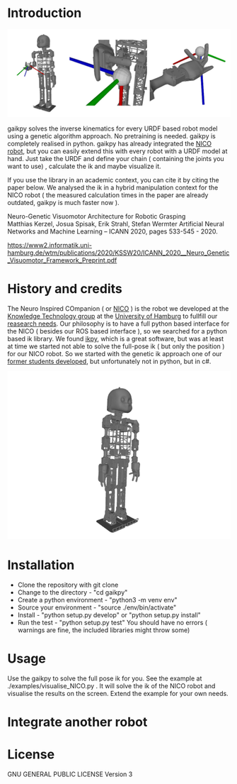 # Introduction

![Nico using ik](nico_ik.jpg "NICO ik")

gaikpy solves the inverse kinematics for every URDF based robot model using a genetic algorithm approach. No pretraining is needed. gaikpy is completely realised in python. gaikpy has already integrated the [NICO robot](https://www.inf.uni-hamburg.de/en/inst/ab/wtm/research/neurobotics/nico.html), but you can easily extend this with every robot with a URDF model at hand. Just take the URDF and define your chain ( containing the joints you want to use) , calculate the ik and maybe visualize it. 

If you use the library in an academic context, you can cite it by citing the paper below. We analysed the ik in a hybrid manipulation context for the NICO robot ( the measured calculation times in the paper are already outdated, gaikpy is much faster now ).

Neuro-Genetic Visuomotor Architecture for Robotic Grasping   
Matthias Kerzel, Josua Spisak, Erik Strahl, Stefan Wermter
Artificial Neural Networks and Machine Learning – ICANN 2020, pages 533-545 - 2020.

https://www2.informatik.uni-hamburg.de/wtm/publications/2020/KSSW20/ICANN_2020__Neuro_Genetic_Visuomotor_Framework_Preprint.pdf

# History and credits

The Neuro Inspired COmpanion ( or [NICO](https://www.inf.uni-hamburg.de/en/inst/ab/wtm/research/neurobotics/nico.html) ) is the robot we developed at the [Knowledge Technology group](https://www.inf.uni-hamburg.de/en/inst/ab/wtm/about.html) at the [University of Hamburg](https://www.uni-hamburg.de/en.html) to fullfill our [reasearch needs](https://www2.informatik.uni-hamburg.de/wtm/publications/2017/KSMNHW17/NICO_RO-MAN_2017-PREPRINT-2017.pdf). Our philosophy is to have a full python based interface for the NICO ( besides our ROS based interface ), so we searched for a python based ik library. We found [ikpy](https://github.com/Phylliade/ikpy), which is a great software, but was at least at time we started not able to solve the full-pose ik ( but only the position ) for our NICO robot. So we started with the genetic ik approach one of our [former students developed](https://ieeexplore.ieee.org/document/7866587), but unfortunately not in python, but in c#.


![Nico using ik](nico_opt.gif "NICO ik")

# Installation

+ Clone the repository with git clone 
+ Change to the directory - "cd gaikpy"
+ Create a python environment - "python3 -m venv env"
+ Source your environment - "source ./env/bin/activate"
+ Install - "python setup.py develop" or "python setup.py install"
+ Run the test - "python setup.py test"
You should have no errors ( warnings are fine, the included libraries might throw some)

# Usage

Use the gaikpy to solve the full pose ik for you. 
See the example at ./examples/visualise_NICO.py . It will solve the ik of the NICO robot and visualise the results on the screen. Extend the example for your own needs.

# Integrate another robot

# License

GNU GENERAL PUBLIC LICENSE Version 3